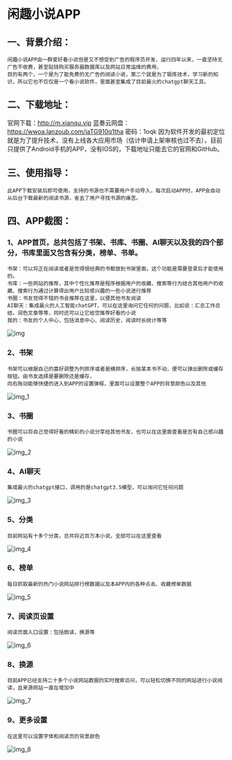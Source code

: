 # 闲趣小说APP
## 一、背景介绍：
    闲趣小说APP由一群爱好看小说但是又不想受到广告的程序员开发，运行四年以来，一直坚持无广告不收费，甚至贴钱购买服务器数据库以及网站日常运维的费用，
    目的有两个，一个是为了能免费的无广告的阅读小说，第二个就是为了锻炼技术，学习新的知识，所以它也不仅仅是一个看小说软件，里面甚至集成了目前最火的chatgpt聊天工具。
## 二、下载地址：
官网下载：http://m.xianqu.vip  蓝奏云网盘：https://wwoa.lanzoub.com/iaTG910q1tha  密码：1oqk
    因为软件开发的最初定位就是为了提升技术，没有上线各大应用市场（估计申请上架审核也过不去），目前只提供了Android手机的APP，没有IOS的，下载地址只能去它的官网和GitHub。
## 三、使用指导：
    此APP下载安装后即可使用，支持的书源也不需要用户手动导入，每次启动APP时，APP会自动从后台下载最新的阅读书源，省去了用户寻找书源的痛苦。
## 四、APP截图：
### 1、APP首页，总共包括了书架、书库、书圈、AI聊天以及我的四个部分，书库里面又包含有分类，榜单、书单。
    书架：可以将正在阅读或者是觉得很经典的书都放到书架里面，这个功能是需要登录后才能使用的。
    书库：一些网站的推荐，其中个性化推荐是程序根据用户的收藏、搜索等行为结合其他用户的收藏、搜索行为通过计算得出用户比较感兴趣的一些小说进行推荐
    书圈：书友觉得不错的书会推荐在这里，以便其他书友阅读
    AI聊天：集成最火的人工智能chatGPT，可以在这里询问它任何的问题，比如说：汇总工作总结，润色文章等等，同时还可以让它给您推荐好看的小说
    我的：书友的个人中心，包括消息中心、阅读历史，阅读时长统计等等

![img](https://github.com/wtdemeil/xianqu/assets/41848365/68e78544-6063-431b-b5eb-d0fe3acf5bea)

### 2、书架
    书架可以根据自己的喜好调整为列排序或者是横排序，长按某本书不动，便可以弹出删除或缓存按钮。由书友选择是要删除还是缓存，
    向右拖动能够快捷的进入到APP的设置弹框，里面可以设置整个APP的背景颜色以及其他
![img_1](https://github.com/wtdemeil/xianqu/assets/41848365/0cfded9a-94d0-4938-a036-d1ae2bb96026)
### 3、书圈
    书圈可以将自己觉得好看的精彩的小说分享给其他书友，也可以在这里面查看是否有自己感兴趣的小说
![img_2](https://github.com/wtdemeil/xianqu/assets/41848365/ac1e8293-5753-4c1f-be09-9a51309c6d19)

### 4、AI聊天
    集成最火的chatgpt接口，调用的是chatgpt3.5模型，可以询问它任何问题
![img_3](https://github.com/wtdemeil/xianqu/assets/41848365/aa803a2c-f571-4a26-9e53-a49c80f3a266)

### 5、分类
    目前网站有十多个分类，总共将近百万本小说，全部可以在这里查看
![img_4](https://github.com/wtdemeil/xianqu/assets/41848365/4303aa8f-fbce-4faf-8a78-104971c7b072)

### 6、榜单
    每日抓取最新的热门小说网站排行榜数据以及本APP内的各种点击、收藏榜单数据
![img_5](https://github.com/wtdemeil/xianqu/assets/41848365/a6716cf6-bf10-4f53-929a-6f05955da6b1)

### 7、阅读页设置
    阅读页面入口设置：包括朗读，换源等
![img_6](https://github.com/wtdemeil/xianqu/assets/41848365/2b488a16-54e3-48da-8ab5-8381c2585c9d)

### 8、换源
    目前APP已经支持二十多个小说网站数据的实时搜索访问，可以轻松切换不同的网站进行小说阅读，且来源网站一直在增加中
![img_7](https://github.com/wtdemeil/xianqu/assets/41848365/f016c7fe-5f79-4563-ba98-647c3f91c54d)

### 9、更多设置
    在这里可以设置字体和阅读页的背景颜色
![img_8](https://github.com/wtdemeil/xianqu/assets/41848365/b0eab2ed-380f-4a03-a837-2e8b05e3b826)
